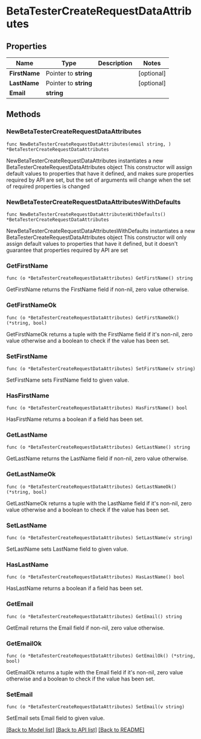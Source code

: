 # BetaTesterCreateRequestDataAttributes

## Properties

Name | Type | Description | Notes
------------ | ------------- | ------------- | -------------
**FirstName** | Pointer to **string** |  | [optional] 
**LastName** | Pointer to **string** |  | [optional] 
**Email** | **string** |  | 

## Methods

### NewBetaTesterCreateRequestDataAttributes

`func NewBetaTesterCreateRequestDataAttributes(email string, ) *BetaTesterCreateRequestDataAttributes`

NewBetaTesterCreateRequestDataAttributes instantiates a new BetaTesterCreateRequestDataAttributes object
This constructor will assign default values to properties that have it defined,
and makes sure properties required by API are set, but the set of arguments
will change when the set of required properties is changed

### NewBetaTesterCreateRequestDataAttributesWithDefaults

`func NewBetaTesterCreateRequestDataAttributesWithDefaults() *BetaTesterCreateRequestDataAttributes`

NewBetaTesterCreateRequestDataAttributesWithDefaults instantiates a new BetaTesterCreateRequestDataAttributes object
This constructor will only assign default values to properties that have it defined,
but it doesn't guarantee that properties required by API are set

### GetFirstName

`func (o *BetaTesterCreateRequestDataAttributes) GetFirstName() string`

GetFirstName returns the FirstName field if non-nil, zero value otherwise.

### GetFirstNameOk

`func (o *BetaTesterCreateRequestDataAttributes) GetFirstNameOk() (*string, bool)`

GetFirstNameOk returns a tuple with the FirstName field if it's non-nil, zero value otherwise
and a boolean to check if the value has been set.

### SetFirstName

`func (o *BetaTesterCreateRequestDataAttributes) SetFirstName(v string)`

SetFirstName sets FirstName field to given value.

### HasFirstName

`func (o *BetaTesterCreateRequestDataAttributes) HasFirstName() bool`

HasFirstName returns a boolean if a field has been set.

### GetLastName

`func (o *BetaTesterCreateRequestDataAttributes) GetLastName() string`

GetLastName returns the LastName field if non-nil, zero value otherwise.

### GetLastNameOk

`func (o *BetaTesterCreateRequestDataAttributes) GetLastNameOk() (*string, bool)`

GetLastNameOk returns a tuple with the LastName field if it's non-nil, zero value otherwise
and a boolean to check if the value has been set.

### SetLastName

`func (o *BetaTesterCreateRequestDataAttributes) SetLastName(v string)`

SetLastName sets LastName field to given value.

### HasLastName

`func (o *BetaTesterCreateRequestDataAttributes) HasLastName() bool`

HasLastName returns a boolean if a field has been set.

### GetEmail

`func (o *BetaTesterCreateRequestDataAttributes) GetEmail() string`

GetEmail returns the Email field if non-nil, zero value otherwise.

### GetEmailOk

`func (o *BetaTesterCreateRequestDataAttributes) GetEmailOk() (*string, bool)`

GetEmailOk returns a tuple with the Email field if it's non-nil, zero value otherwise
and a boolean to check if the value has been set.

### SetEmail

`func (o *BetaTesterCreateRequestDataAttributes) SetEmail(v string)`

SetEmail sets Email field to given value.



[[Back to Model list]](../README.md#documentation-for-models) [[Back to API list]](../README.md#documentation-for-api-endpoints) [[Back to README]](../README.md)


